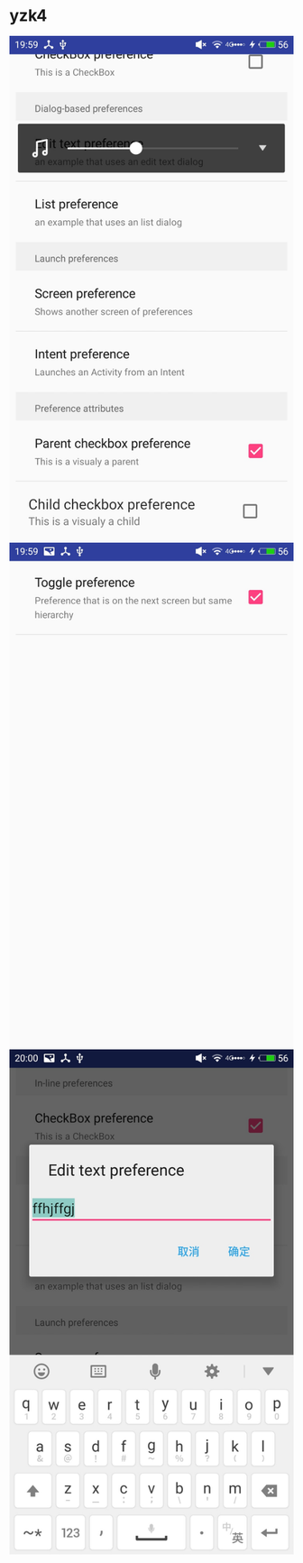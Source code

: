 # yzk4
![photo](https://github.com/YZK216338/yzk4/blob/master/app/src/main/res/drawable/1.jpg)
![photo](https://github.com/YZK216338/yzk4/blob/master/app/src/main/res/drawable/2.jpg)
![photo](https://github.com/YZK216338/yzk4/blob/master/app/src/main/res/drawable/3.jpg)
